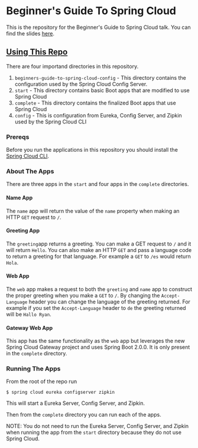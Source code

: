 # Beginner's Guide To Spring Cloud

This is the repository for the Beginner's Guide to Spring Cloud talk.  You can find the slides [here](https://speakerdeck.com/ryanjbaxter/beginners-guide-to-spring-cloud-1).

## [Using This Repo](https://cloud.spring.io/spring-cloud-cli/reference/html/)

There are four importand directories in this repository.

1. `beginners-guide-to-spring-cloud-config` - This directory contains the configuration used by the Spring Cloud Config Server.
2. `start` - This directory contains basic Boot apps that are modified to use Spring Cloud
3. `complete` - This directory contains the finalized Boot apps that use Spring Cloud
4.  `config` - This is configuration from Eureka, Config Server, and Zipkin used by the Spring Cloud CLI 

### Prereqs

Before you run the applications in this repository you should install the [Spring Cloud CLI](https://cloud.spring.io/spring-cloud-cli/).

### About The Apps

There are three apps in the `start` and four apps in the `complete` directories.  

#### Name App
The `name` app will return the value of the `name` property when making an HTTP `GET` request to `/`.

#### Greeting App
The `greeting`app returns a greeting.  You can make a GET request to `/` and it will return `Hello`.  You can also make an HTTP `GET`
and pass a language code to return a greeting for that language.  For example a `GET` to `/es` would return `Hola`.

#### Web App
The `web` app makes a request to both the `greeting` and `name` app to construct the proper greeting when you make a `GET` to `/`.
By changing the `Accept-Language` header you can change the language of the greeting returned.  For example if you set the `Accept-Language` header to `de` the greeting returned will be `Hallo Ryan`.

#### Gateway Web App
This app has the same functionality as the `web` app but leverages the new Spring Cloud Gateway project and uses Spring Boot 2.0.0.
It is only present in the `complete` directory.

### Running The Apps

From the root of the repo run
```
$ spring cloud eureka configserver zipkin
```

This will start a Eureka Server, Config Server, and Zipkin.

Then from the `complete` directory you can run each of the apps.

NOTE: You do not need to run the Eureka Server, Config Server, and Zipkin when running the app from the `start` directory because
they do not use Spring Cloud.
